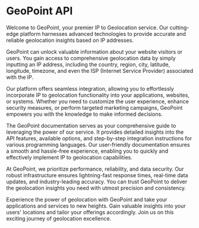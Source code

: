 # GeoPoint API

Welcome to GeoPoint, your premier IP to Geolocation service. Our cutting-edge platform harnesses advanced technologies to provide accurate and reliable geolocation insights based on IP addresses.

GeoPoint can unlock valuable information about your website visitors or users. You gain access to comprehensive geolocation data by simply inputting an IP address, including the country, region, city, latitude, longitude, timezone, and even the ISP (Internet Service Provider) associated with the IP.

Our platform offers seamless integration, allowing you to effortlessly incorporate IP to geolocation functionality into your applications, websites, or systems. Whether you need to customize the user experience, enhance security measures, or perform targeted marketing campaigns, GeoPoint empowers you with the knowledge to make informed decisions.

The GeoPoint documentation serves as your comprehensive guide to leveraging the power of our service. It provides detailed insights into the API features, available options, and step-by-step integration instructions for various programming languages. Our user-friendly documentation ensures a smooth and hassle-free experience, enabling you to quickly and effectively implement IP to geolocation capabilities.

At GeoPoint, we prioritize performance, reliability, and data security. Our robust infrastructure ensures lightning-fast response times, real-time data updates, and industry-leading accuracy. You can trust GeoPoint to deliver the geolocation insights you need with utmost precision and consistency.

Experience the power of geolocation with GeoPoint and take your applications and services to new heights. Gain valuable insights into your users' locations and tailor your offerings accordingly. Join us on this exciting journey of geolocation excellence.